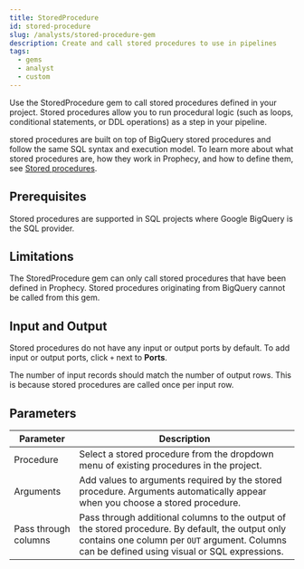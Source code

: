 ```yaml
---
title: StoredProcedure
id: stored-procedure
slug: /analysts/stored-procedure-gem
description: Create and call stored procedures to use in pipelines
tags:
  - gems
  - analyst
  - custom
---
```


Use the StoredProcedure gem to call stored procedures defined in your project. Stored procedures allow you to run procedural logic (such as loops, conditional statements, or DDL operations) as a step in your pipeline.

stored procedures are built on top of BigQuery stored procedures and follow the same SQL syntax and execution model. To learn more about what stored procedures are, how they work in Prophecy, and how to define them, see [Stored procedures](/analysts/stored-procedure).

## Prerequisites

Stored procedures are supported in SQL projects where Google BigQuery is the SQL provider.

## Limitations

The StoredProcedure gem can only call stored procedures that have been defined in Prophecy. Stored procedures originating from BigQuery cannot be called from this gem.

## Input and Output

Stored procedures do not have any input or output ports by default. To add input or output ports, click `+` next to **Ports**.

The number of input records should match the number of output rows. This is because stored procedures are called once per input row.

## Parameters

| Parameter            | Description                                                                                                                                                                                        |
| -------------------- | -------------------------------------------------------------------------------------------------------------------------------------------------------------------------------------------------- |
| Procedure            | Select a stored procedure from the dropdown menu of existing procedures in the project.                                                                                                            |
| Arguments            | Add values to arguments required by the stored procedure. Arguments automatically appear when you choose a stored procedure.                                                                       |
| Pass through columns | Pass through additional columns to the output of the stored procedure. By default, the output only contains one column per `OUT` argument. Columns can be defined using visual or SQL expressions. |
